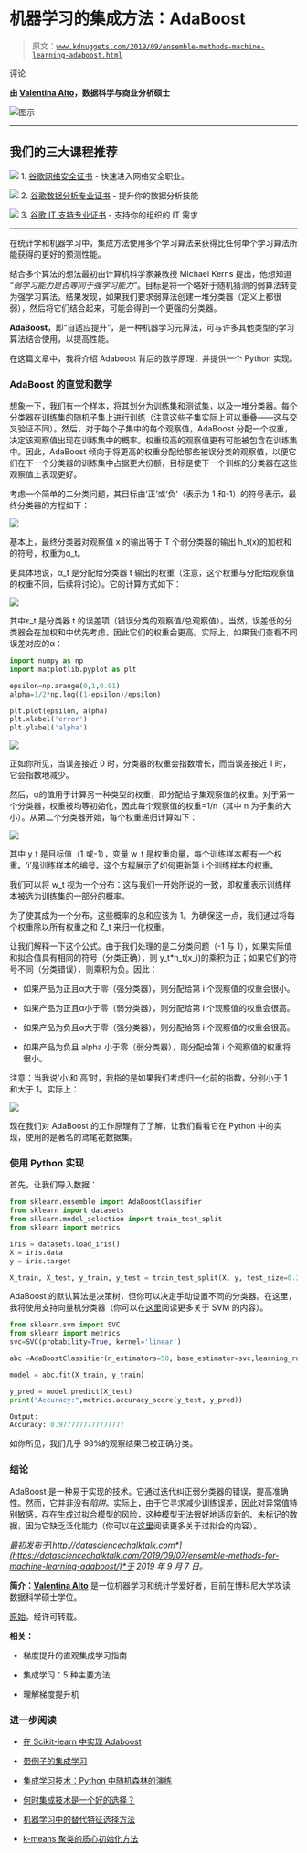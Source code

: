 # 机器学习的集成方法：AdaBoost

> 原文：[`www.kdnuggets.com/2019/09/ensemble-methods-machine-learning-adaboost.html`](https://www.kdnuggets.com/2019/09/ensemble-methods-machine-learning-adaboost.html)

评论

**由 [Valentina Alto](https://www.linkedin.com/in/valentina-alto-6a0590148/)，数据科学与商业分析硕士**

![图示](img/26b9379c1fabe60e9ebe05ecbb777c55.png)

* * *

## 我们的三大课程推荐

![](img/0244c01ba9267c002ef39d4907e0b8fb.png) 1\. [谷歌网络安全证书](https://www.kdnuggets.com/google-cybersecurity) - 快速进入网络安全职业。

![](img/e225c49c3c91745821c8c0368bf04711.png) 2\. [谷歌数据分析专业证书](https://www.kdnuggets.com/google-data-analytics) - 提升你的数据分析技能

![](img/0244c01ba9267c002ef39d4907e0b8fb.png) 3\. [谷歌 IT 支持专业证书](https://www.kdnuggets.com/google-itsupport) - 支持你的组织的 IT 需求

* * *

在统计学和机器学习中，集成方法使用多个学习算法来获得比任何单个学习算法所能获得的更好的预测性能。

结合多个算法的想法最初由计算机科学家兼教授 Michael Kerns 提出，他想知道 *“弱学习能力是否等同于强学习能力”*。目标是将一个略好于随机猜测的弱算法转变为强学习算法。结果发现，如果我们要求弱算法创建一堆分类器（定义上都很弱），然后将它们结合起来，可能会得到一个更强的分类器。

**AdaBoost**，即“自适应提升”，是一种机器学习元算法，可与许多其他类型的学习算法结合使用，以提高性能。

在这篇文章中，我将介绍 Adaboost 背后的数学原理，并提供一个 Python 实现。

### AdaBoost 的直觉和数学

想象一下，我们有一个样本，将其划分为训练集和测试集，以及一堆分类器。每个分类器在训练集的随机子集上进行训练（注意这些子集实际上可以重叠——这与交叉验证不同）。然后，对于每个子集中的每个观察值，AdaBoost 分配一个权重，决定该观察值出现在训练集中的概率。权重较高的观察值更有可能被包含在训练集中。因此，AdaBoost 倾向于将更高的权重分配给那些被误分类的观察值，以便它们在下一个分类器的训练集中占据更大份额，目标是使下一个训练的分类器在这些观察值上表现更好。

考虑一个简单的二分类问题，其目标由‘正’或‘负’（表示为 1 和-1）的符号表示，最终分类器的方程如下：

![](img/c03f7c3b8451945e633f3a7f3cf98e2e.png)

基本上，最终分类器对观察值 x 的输出等于 T 个弱分类器的输出 h_t(x)的加权和的符号，权重为α_t。

更具体地说，α_t 是分配给分类器 t 输出的权重（注意，这个权重与分配给观察值的权重不同，后续将讨论）。它的计算方式如下：

![](img/41d5e1430758a1697ef0c4497fdf9154.png)

其中ε_t 是分类器 t 的误差项（错误分类的观察值/总观察值）。当然，误差低的分类器会在加权和中优先考虑，因此它们的权重会更高。实际上，如果我们查看不同误差对应的α：

```py
import numpy as np
import matplotlib.pyplot as plt

epsilon=np.arange(0,1,0.01)
alpha=1/2*np.log((1-epsilon)/epsilon)

plt.plot(epsilon, alpha)
plt.xlabel('error')
plt.ylabel('alpha')
```

![](img/43ba9afe4690ce8223532df31f52ab79.png)

正如你所见，当误差接近 0 时，分类器的权重会指数增长，而当误差接近 1 时，它会指数地减少。

然后，α的值用于计算另一种类型的权重，即分配给子集观察值的权重。对于第一个分类器，权重被均等初始化，因此每个观察值的权重=1/n（其中 n 为子集的大小）。从第二个分类器开始，每个权重递归计算如下：

![](img/cac8c965366dafdd076e5fa69a729af6.png)

其中 y_t 是目标值（1 或-1），变量 w_t 是权重向量，每个训练样本都有一个权重。‘i’是训练样本的编号。这个方程展示了如何更新第 i 个训练样本的权重。

我们可以将 w_t 视为一个分布：这与我们一开始所说的一致，即权重表示训练样本被选为训练集的一部分的概率。

为了使其成为一个分布，这些概率的总和应该为 1。为确保这一点，我们通过将每个权重除以所有权重之和 Z_t 来归一化权重。

让我们解释一下这个公式。由于我们处理的是二分类问题（-1 与 1），如果实际值和拟合值具有相同的符号（分类正确），则 y_t*h_t(x_i)的乘积为正；如果它们的符号不同（分类错误），则乘积为负。因此：

+   如果产品为正且α大于零（强分类器），则分配给第 i 个观察值的权重会很小。

+   如果产品为正且α小于零（弱分类器），则分配给第 i 个观察值的权重会很高。

+   如果产品为负且α大于零（强分类器），则分配给第 i 个观察值的权重会很高。

+   如果产品为负且 alpha 小于零（弱分类器），则分配给第 i 个观察值的权重将很小。

注意：当我说‘小’和‘高’时，我指的是如果我们考虑归一化前的指数，分别小于 1 和大于 1。实际上：

![](img/2905ba18f9999d808b571fddea1c10b5.png)

现在我们对 AdaBoost 的工作原理有了了解，让我们看看它在 Python 中的实现，使用的是著名的鸢尾花数据集。

### 使用 Python 实现

首先，让我们导入数据：

```py
from sklearn.ensemble import AdaBoostClassifier
from sklearn import datasets
from sklearn.model_selection import train_test_split
from sklearn import metrics

iris = datasets.load_iris()
X = iris.data
y = iris.target

X_train, X_test, y_train, y_test = train_test_split(X, y, test_size=0.3)
```

AdaBoost 的默认算法是决策树，但你可以决定手动设置不同的分类器。在这里，我将使用支持向量机分类器（你可以在[这里](https://medium.com/swlh/support-vector-machine-from-scratch-ce095a47dc5c)阅读更多关于 SVM 的内容）。

```py
from sklearn.svm import SVC
from sklearn import metrics
svc=SVC(probability=True, kernel='linear')

abc =AdaBoostClassifier(n_estimators=50, base_estimator=svc,learning_rate=1)

model = abc.fit(X_train, y_train)

y_pred = model.predict(X_test)
print("Accuracy:",metrics.accuracy_score(y_test, y_pred))

Output:
Accuracy: 0.9777777777777777
```

如你所见，我们几乎 98%的观察结果已被正确分类。

### 结论

AdaBoost 是一种易于实现的技术。它通过迭代纠正弱分类器的错误，提高准确性。然而，它并非没有*陷阱*。实际上，由于它寻求减少训练误差，因此对异常值特别敏感，存在生成过拟合模型的风险，这种模型无法很好地适应新的、未标记的数据，因为它缺乏泛化能力（你可以在[这里](https://towardsdatascience.com/preventing-overfitting-regularization-5eda7d5753bc)阅读更多关于过拟合的内容）。

*最初发布于*[*http://datasciencechalktalk.com*](https://datasciencechalktalk.com/2019/09/07/ensemble-methods-for-machine-learning-adaboost/)*于 2019 年 9 月 7 日。*

**简介：[Valentina Alto](https://www.linkedin.com/in/valentina-alto-6a0590148/)** 是一位机器学习和统计学爱好者，目前在博科尼大学攻读数据科学硕士学位。

[原始](https://medium.com/@valentinaalto/ensemble-methods-for-machine-learning-adaboost-2ff70d5518f3)。经许可转载。

**相关：**

+   梯度提升的直观集成学习指南

+   集成学习：5 种主要方法

+   理解梯度提升机

### 进一步阅读

+   [在 Scikit-learn 中实现 Adaboost](https://www.kdnuggets.com/2022/10/implementing-adaboost-scikitlearn.html)

+   [带例子的集成学习](https://www.kdnuggets.com/2022/10/ensemble-learning-examples.html)

+   [集成学习技术：Python 中随机森林的演练](https://www.kdnuggets.com/ensemble-learning-techniques-a-walkthrough-with-random-forests-in-python)

+   [何时集成技术是一个好的选择？](https://www.kdnuggets.com/2022/07/would-ensemble-techniques-good-choice.html)

+   [机器学习中的替代特征选择方法](https://www.kdnuggets.com/2021/12/alternative-feature-selection-methods-machine-learning.html)

+   [k-means 聚类的质心初始化方法](https://www.kdnuggets.com/2020/06/centroid-initialization-k-means-clustering.html)
